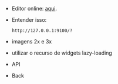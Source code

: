 * Editor online: [aqui](https://dartpad.dev/?id).
* Entender isso:

    ```
    http://127.0.0.1:9100/?
    ```
* imagens 2x e 3x
* utilizar o recurso de widgets lazy-loading
* API
* Back